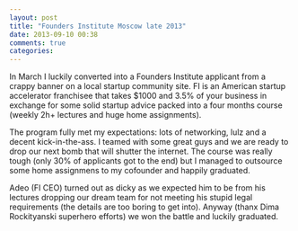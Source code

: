 ```yaml
---
layout: post
title: "Founders Institute Moscow late 2013"
date: 2013-09-10 00:38
comments: true
categories: 
---
```


In March I luckily converted into a Founders Institute applicant from a crappy banner on a local startup community site. FI is an American startup accelerator franchisee that takes $1000 and 3.5% of your business in exchange for some solid startup advice packed into a four months course (weekly 2h+ lectures and huge home assignments).

The program fully met my expectations: lots of networking, lulz and a decent kick-in-the-ass. I teamed with some great guys and we are ready to drop our next bomb that will shutter the internet. The course was really tough (only 30% of applicants got to the end) but I managed to outsource some home assignmens to my cofounder and happily graduated.


Adeo (FI CEO) turned out as dicky as we expected him to be from his lectures dropping our dream team for not meeting his stupid legal requirements (the details are too boring to get into). Anyway (thanx Dima Rockityanski superhero efforts) we won the battle and luckily graduated.






